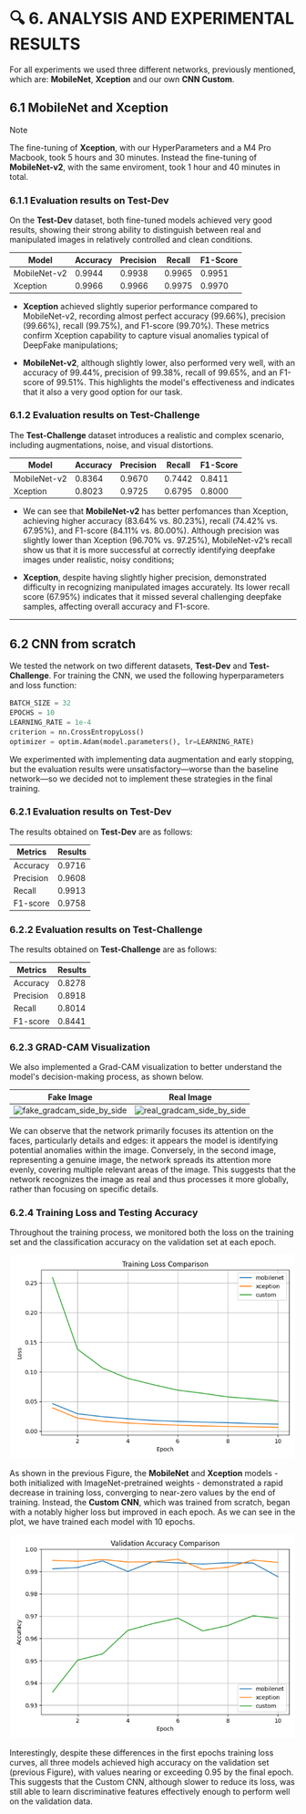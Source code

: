 # 🔍 6. ANALYSIS AND EXPERIMENTAL RESULTS
For all experiments we used three different networks, previously mentioned, which are: **MobileNet**, **Xception** and our own **CNN Custom**.

## 6.1 MobileNet and Xception
> [!NOTE]
> The fine-tuning of **Xception**, with our HyperParameters and a M4 Pro Macbook, took 5 hours and 30 minutes. Instead the fine-tuning of **MobileNet-v2**, with the same enviroment, took 1 hour and 40 minutes in total.

### 6.1.1 Evaluation results on Test-Dev
On the **Test-Dev** dataset, both fine-tuned models achieved very good results, showing their strong ability to distinguish between real and manipulated images in relatively controlled and clean conditions.

| Model          | Accuracy | Precision | Recall | F1-Score |
|----------------|----------|-----------|--------|----------|
| MobileNet-v2     | 0.9944   | 0.9938    | 0.9965 | 0.9951   |
| Xception       | 0.9966   | 0.9966    | 0.9975 | 0.9970   |

- **Xception** achieved slightly superior performance compared to MobileNet-v2, recording almost perfect accuracy (99.66%), precision (99.66%), recall (99.75%), and F1-score (99.70%). These metrics confirm Xception capability to capture visual anomalies typical of DeepFake manipulations;

- **MobileNet-v2**, although slightly lower, also performed very well, with an accuracy of 99.44%, precision of 99.38%, recall of 99.65%, and an F1-score of 99.51%. This highlights the model's effectiveness and indicates that it also a very good option for our task.

### 6.1.2 Evaluation results on Test-Challenge
The **Test-Challenge** dataset introduces a realistic and complex scenario, including augmentations, noise, and visual distortions.

| Model          | Accuracy | Precision | Recall | F1-Score |
|----------------|----------|-----------|--------|----------|
| MobileNet-v2   | 0.8364   | 0.9670    | 0.7442 | 0.8411   |
| Xception       | 0.8023   | 0.9725    | 0.6795 | 0.8000   |

- We can see that **MobileNet-v2** has better perfomances than Xception, achieving higher accuracy (83.64% vs. 80.23%), recall (74.42% vs. 67.95%), and F1-score (84.11% vs. 80.00%). Although precision was slightly lower than Xception (96.70% vs. 97.25%), MobileNet-v2’s recall show us that it is more successful at correctly identifying deepfake images under realistic, noisy conditions;

- **Xception**, despite having slightly higher precision, demonstrated difficulty in recognizing manipulated images accurately. Its lower recall score (67.95%) indicates that it missed several challenging deepfake samples, affecting overall accuracy and F1-score.

---

## 6.2 CNN from scratch
We tested the network on two different datasets, **Test-Dev** and **Test-Challenge**. For training the CNN, we used the following hyperparameters and loss function:
```python
BATCH_SIZE = 32
EPOCHS = 10
LEARNING_RATE = 1e-4
criterion = nn.CrossEntropyLoss()
optimizer = optim.Adam(model.parameters(), lr=LEARNING_RATE)
```
We experimented with implementing data augmentation and early stopping, but the evaluation results were unsatisfactory—worse than the baseline network—so we decided not to implement these strategies in the final training.

### 6.2.1 Evaluation results on Test-Dev
The results obtained on **Test-Dev** are as follows:

| Metrics  | Results |
| ------------- | ------------- |
| Accuracy  | 0.9716  |
| Precision  | 0.9608 |
| Recall   | 0.9913 |
| F1-score    | 0.9758 |

### 6.2.2 Evaluation results on Test-Challenge
The results obtained on **Test-Challenge** are as follows:

| Metrics  | Results |
| ------------- | ------------- |
| Accuracy  | 0.8278  |
| Precision  | 0.8918 |
| Recall   | 0.8014  |
| F1-score    | 0.8441  |

### 6.2.3 GRAD-CAM Visualization
We also implemented a Grad-CAM visualization to better understand the model's decision-making process, as shown below.

Fake Image            |  Real Image
:-------------------------:|:-------------------------:
![fake_gradcam_side_by_side](https://github.com/user-attachments/assets/128f4ee4-3a7a-4e8c-bebe-1d8d56c3a10a)  |  ![real_gradcam_side_by_side](https://github.com/user-attachments/assets/bbf226fc-fc3c-4f76-9e5c-f0d9e85a5abf)

We can observe that the network primarily focuses its attention on the faces, particularly details and edges: it appears the model is identifying potential anomalies within the image. Conversely, in the second image, representing a genuine image, the network spreads its attention more evenly, covering multiple relevant areas of the image. This suggests that the network recognizes the image as real and thus processes it more globally, rather than focusing on specific details.

### 6.2.4 Training Loss and Testing Accuracy

Throughout the training process, we monitored both the loss on the training set and the classification accuracy on the validation set at each epoch.

<p align="center">
  <img src="../utils/images/Plot_comparison.png" alt="Image" width="500">
</p>

As shown in the previous Figure, the **MobileNet** and **Xception** models - both initialized with ImageNet-pretrained weights - demonstrated a rapid decrease in training loss, converging to near-zero values by the end of training. Instead, the **Custom CNN**, which was trained from scratch, began with a notably higher loss but improved in each epoch. As we can see in the plot, we have trained each model with 10 epochs.

<p align="center">
  <img src="../utils/images/custom2.png" alt="Image" width="500">
</p>

Interestingly, despite these differences in the first epochs training loss curves, all three models achieved high accuracy on the validation set (previous Figure), with values nearing or exceeding 0.95 by the final epoch. This suggests that the Custom CNN, although slower to reduce its loss, was still able to learn discriminative features effectively enough to perform well on the validation data.

